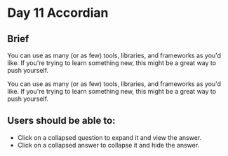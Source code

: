 # **Day 11 Accordian**

## Brief
You can use as many (or as few) tools, libraries, and frameworks as you'd like. If you're trying to learn something new, this might be a great way to push yourself.

You can use as many (or as few) tools, libraries, and frameworks as you'd like. If you're trying to learn something new, this might be a great way to push yourself.

## Users should be able to:
- Click on a collapsed question to expand it and view the answer.
- Click on a collapsed answer to collapse it and hide the answer.
